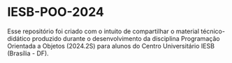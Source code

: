 # IESB-POO-2024
Esse repositório foi criado com o intuito de compartilhar o material técnico-didático produzido durante o desenvolvimento da disciplina Programação Orientada a Objetos (2024.2S) para alunos do Centro Universitário IESB (Brasília - DF).
